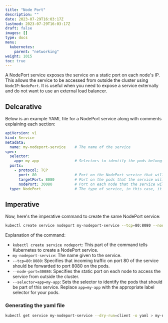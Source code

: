 ```yaml
---
title: "Node Port"
description: ""
date: 2023-07-29T16:03:17Z
lastmod: 2023-07-29T16:03:17Z
draft: false
images: []
type: docs
menu:
  kubernetes:
    parent: "networking"
weight: 1015
toc: true
---
```

A NodePort service exposes the service on a static port on each node's IP. This allows the service to be accessed from outside the cluster using `NodeIP:NodePort`. It is useful when you need to expose a service externally and do not want to use an external load balancer.

## Delcarative
Below is an example YAML file for a NodePort service along with comments explaining each section:

```yaml
apiVersion: v1
kind: Service
metadata:
  name: my-nodeport-service    # The name of the service
spec:
  selector:
    app: my-app                # Selectors to identify the pods belonging to this service
  ports:
    - protocol: TCP
      port: 80                 # Port on the NodePort service that will be exposed
      targetPort: 8080         # Port on the pods that the service will route traffic to
      nodePort: 30080          # Port on each node that the service will be accessible from
  type: NodePort               # The type of service, in this case, it's NodePort
```

## Imperative
Now, here's the imperative command to create the same NodePort service:

```bash
kubectl create service nodeport my-nodeport-service --tcp=80:8080 --node-port=30080 --selector=app=my-app
```

Explanation of the command:

- `kubectl create service nodeport`: This part of the command tells Kubernetes to create a NodePort service.
- `my-nodeport-service`: The name given to the service.
- `--tcp=80:8080`: Specifies that incoming traffic on port 80 of the service should be forwarded to port 8080 on the pods.
- `--node-port=30080`: Specifies the static port on each node to access the service from outside the cluster.
- `--selector=app=my-app`: Sets the selector to identify the pods that should be part of this service. Replace `app=my-app` with the appropriate label selector for your pods.

### Generating the yaml file
```bash
kubectl get service my-nodeport-service --dry-run=client -o yaml > my-nodeport-service.yaml
```
